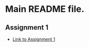 # Main README file.

## Assignment 1
- [Link to Assignment 1](https://github.com/Hint1k/homework/tree/submission/Task1)
